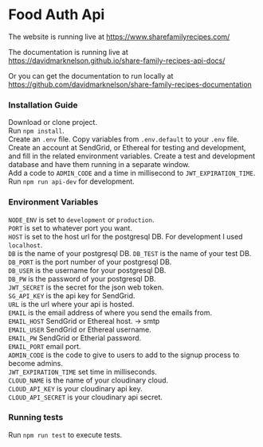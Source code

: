 # Food Auth Api

The website is running live at https://www.sharefamilyrecipes.com/  

The documentation is running live at https://davidmarknelson.github.io/share-family-recipes-api-docs/

Or you can get the documentation to run locally at https://github.com/davidmarknelson/share-family-recipes-documentation

### Installation Guide
Download or clone project.  
Run `npm install`.  
Create an `.env` file. Copy variables from `.env.default` to your `.env` file.  
Create an account at SendGrid, or Ethereal for testing and development, and fill in the related environment variables.
Create a test and development database and have them running in a separate window.  
Add a code to `ADMIN_CODE` and a time in millisecond to `JWT_EXPIRATION_TIME`.  
Run `npm run api-dev` for development.

### Environment Variables
`NODE_ENV` is set to `development` or `production`.  
`PORT` is set to whatever port you want.  
`HOST` is set to the host url for the postgresql DB. For development I used `localhost`.  
`DB` is the name of your postgresql DB. 
`DB_TEST` is the name of your test DB.   
`DB_PORT` is the port number of your postgresql DB.  
`DB_USER` is the username for your postgresql DB.  
`DB_PW` is the password of your postgresql DB.  
`JWT_SECRET` is the secret for the json web token.  
`SG_API_KEY` is the api key for SendGrid.  
`URL` is the url where your api is hosted.  
`EMAIL` is the email address of where you send the emails from.  
`EMAIL_HOST` SendGrid or Ethereal host.  -> smtp  
`EMAIL_USER` SendGrid or Ethereal username.  
`EMAIL_PW` SendGrid or Etherial password.  
`EMAIL_PORT` email port.  
`ADMIN_CODE` is the code to give to users to add to the signup process to become admins.  
`JWT_EXPIRATION_TIME` set time in milliseconds.  
`CLOUD_NAME` is the name of your cloudinary cloud.  
`CLOUD_API_KEY` is your cloudinary api key.  
`CLOUD_API_SECRET` is your cloudinary api secret.  

### Running tests
Run `npm run test` to execute tests.  